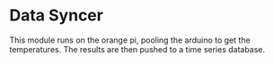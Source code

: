 # Data Syncer

This module runs on the orange pi, pooling the arduino to get the temperatures.
The results are then pushed to a time series database.
